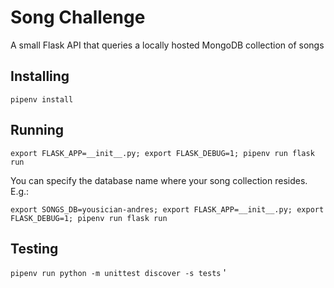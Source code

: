 # Song Challenge #

A small Flask API that queries a locally hosted MongoDB collection of songs

## Installing ##

`pipenv install`

## Running ##

`export FLASK_APP=__init__.py; export FLASK_DEBUG=1; pipenv run flask run`

You can specify the database name where your song collection resides. E.g.:

`export SONGS_DB=yousician-andres; export FLASK_APP=__init__.py; export FLASK_DEBUG=1; pipenv run flask run`

## Testing ##

`pipenv run python -m unittest discover -s tests`
'
